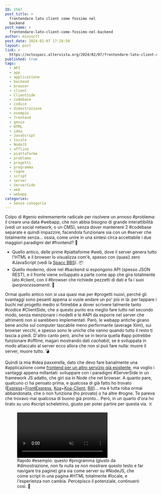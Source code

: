 ```yaml
---
ID: 1567
post_title: >
  frontendare lato client come fossimo nel
  backend
post_name: >
  frontendare-lato-client-come-fossimo-nel-backend
author: minioctt
post_date: 2024-02-07 17:28:50
layout: post
link: >
  https://octospacc.altervista.org/2024/02/07/frontendare-lato-client-come-fossimo-nel-backend/
published: true
tags:
  - API
  - app
  - applicazione
  - backend
  - browser
  - client
  - ClientSide
  - codebase
  - codice
  - dimostrazione
  - esempio
  - frontend
  - genio
  - HTML
  - idea
  - JavaScript
  - locale
  - NodeJS
  - offline
  - piattaforme
  - problema
  - progetti
  - programma
  - rogne
  - script
  - server
  - ServerSide
  - web
  - webapp
categories:
  - Senza categoria
---
```

<!-- wp:paragraph -->
<p>Colpo di #genio estremamente radicale per risolvere un annoso #problema: il creare una data #webapp, che non abbia bisogno di grande interattibilità (vedi un social network, o un CMS), senza dover mantenere 2 #codebase separate e quindi impazzire, facendola funzionare sia con un #server che totalmente senza... ossia, come unire in una sintesi circa accettabile i due maggiori paradigmi del #frontend? 🤔️</p>
<!-- /wp:paragraph -->

<!-- wp:list -->
<ul><!-- wp:list-item -->
<li>Quello antico, delle prime #piattaforme #web, dove il server genera tutto l'HTML e il browser lo visualizza com'è, spesso con (quasi) zero #JavaScript (vedi la <a href="https://bbs.spacc.eu.org">Spacc BBS</a>). 📦️</li>
<!-- /wp:list-item -->

<!-- wp:list-item -->
<li>Quello moderno, dove nel #backend si espongono API (spesso JSON REST), e il fronte viene sviluppato a parte come app che gira totalmente lato #client, con il #browser che richiede pezzetti di dati e fa i suoi <em>iperprocessamenti</em>. 💱️</li>
<!-- /wp:list-item --></ul>
<!-- /wp:list -->

<!-- wp:paragraph -->
<p>Ormai quello antico non si usa quasi mai per #progetti nuovi, perché gli svantaggi sono pesanti appena si vuole andare un po' più in là: per tappare i buchi nel progetto medio si finirebbe a dover scrivere talmente tanto #codice #ClientSide, che a questo punto era meglio fare tutto nel secondo modo, senza menzionare i modelli e le #API da esporre nel server che altrimenti non si sarebbero implementati. Però, le webapp antiche girano bene anche sul computer tascabile meno performante (average Ximi), sui browser vecchi, e spesso sono le uniche che vanno quando tutto il resto ti lascia a piedi. D'altro canto però, anche se in teoria quella #app potrebbe funzionare #offline, magari mostrando dati <em>cachabili</em>, se è sviluppata in modo attaccato al server ecco allora che non si può fare nulla: muore il server, muore tutto. 💣️</p>
<!-- /wp:paragraph -->

<!-- wp:paragraph -->
<p>Quindi la mia #idea paxxerella, dato che devo fare banalmente una #applicazione come <a href="https://poliverso.org/display/0477a01e-1765-c27f-1ca4-f9d992119359">frontend per un altro servizio già esistente</a>, ma voglio i vantaggi appena millantati: sviluppare con i paradigmi #ServerSide in un framework JS adatto, che giri sia in Node che nel browser. A quanto pare, qualcuno ci ha pensato prima, e qualcosa di già fatto ho trovato (<a href="https://expressjs.com/">Express</a>+<a href="https://github.com/camelaissani/frontexpress">FrontExpress</a>, <a href="https://koajs.com/">Koa</a>+<a href="https://github.com/kentjs/koa-client">Koa-Client</a>, <a href="https://github.com/rill-js">Rill</a>)... ma è tutta roba ormai abbandonata, che o non funziona (ho provato) o ha altre #rogne. Te pareva che trovavo mai qualcosa di buono già pronto... Però, in un quarto d'ora ho tirato su uno #script scheletrino, giusto per poter partire per questa via. ☠️</p>
<!-- /wp:paragraph -->

<!-- wp:paragraph -->
<p></p>
<!-- /wp:paragraph -->

<!-- wp:video {"id":1568} -->
<figure class="wp-block-video"><video controls muted src="https://octospacc.altervista.org/wp-content/uploads/2024/02/simplescreenrecorder-2024-02-07_17.05.35.mp4"></video><figcaption class="wp-element-caption">Rapido #esempio: questo #programma (giusto da #dimostrazione, non fa nulla se non mostrare questo testo e far navigare tra pagine) gira sia come server su #NodeJS, che come script in una pagina #HTML totalmente #locale, e l'esperienza non cambia. Percepisco il potenziale, continuerò così. 😤️</figcaption></figure>
<!-- /wp:video -->